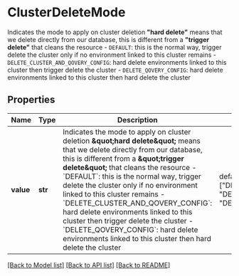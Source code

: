 # ClusterDeleteMode

Indicates the mode to apply on cluster deletion   **\"hard delete\"** means that we delete directly from our database, this is different from a **\"trigger delete\"** that cleans the resource - `DEFAULT`: this is the normal way, trigger delete the cluster only if no environment linked to this cluster remains - `DELETE_CLUSTER_AND_QOVERY_CONFIG`: hard delete environments linked to this cluster then trigger delete the cluster - `DELETE_QOVERY_CONFIG`: hard delete environments linked to this cluster then hard delete the cluster 

## Properties
Name | Type | Description | Notes
------------ | ------------- | ------------- | -------------
**value** | **str** | Indicates the mode to apply on cluster deletion   **\&quot;hard delete\&quot;** means that we delete directly from our database, this is different from a **\&quot;trigger delete\&quot;** that cleans the resource - &#x60;DEFAULT&#x60;: this is the normal way, trigger delete the cluster only if no environment linked to this cluster remains - &#x60;DELETE_CLUSTER_AND_QOVERY_CONFIG&#x60;: hard delete environments linked to this cluster then trigger delete the cluster - &#x60;DELETE_QOVERY_CONFIG&#x60;: hard delete environments linked to this cluster then hard delete the cluster  | defaults to "DEFAULT",  must be one of ["DEFAULT", "DELETE_CLUSTER_AND_QOVERY_CONFIG", "DELETE_QOVERY_CONFIG", ]

[[Back to Model list]](../README.md#documentation-for-models) [[Back to API list]](../README.md#documentation-for-api-endpoints) [[Back to README]](../README.md)


